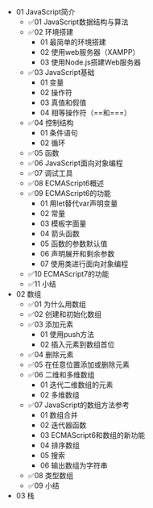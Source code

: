 - 01 JavaScript简介
    - ✅01 JavaScript数据结构与算法
    - ✅02 环境搭建
        - 01 最简单的环境搭建
        - 02 使用web服务器（XAMPP）
        - 03 使用Node.js搭建Web服务器
    - ✅03 JavaScript基础
        - 01 变量
        - 02 操作符
        - 03 真值和假值
        - 04 相等操作符（=\=和===）
    - ✅04 控制结构
        - 01 条件语句
        - 02 循环
    - ✅05 函数
    - ✅06 JavaScript面向对象编程
    - ✅07 调试工具
    - ✅08 ECMAScript6概述
    - ✅09 ECMAScript6的功能
        - 01 用let替代var声明变量
        - 02 常量
        - 03 模板字面量
        - 04 箭头函数
        - 05 函数的参数默认值
        - 06 声明展开和剩余参数
        - 07 使用类进行面向对象编程
    - ✅10 ECMAScript7的功能
    - ✅11 小结
- 02 数组
    - ✅01 为什么用数组
    - ✅02 创建和初始化数组
    - ✅03 添加元素
        - 01 使用push方法
        - 02 插入元素到数组首位
    - ✅04 删除元素
    - ✅05 在任意位置添加或删除元素
    - ✅06 二维和多维数组
        - 01 迭代二维数组的元素
        - 02 多维数组
    - ✅07 JavaScript的数组方法参考
        - 01 数组合并
        - 02 迭代器函数
        - 03 ECMAScript6和数组的新功能
        - 04 排序数组
        - 05 搜索
        - 06 输出数组为字符串
    - ✅08 类型数组
    - ✅09 小结
- 03 栈